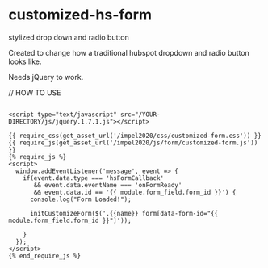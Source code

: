 # customized-hs-form
stylized drop down and radio button

Created to change how a traditional hubspot dropdown and radio button looks like.

Needs jQuery to work.


// HOW TO USE 

```

<script type="text/javascript" src="/YOUR-DIRECTORY/js/jquery.1.7.1.js"></script>

{{ require_css(get_asset_url('/impel2020/css/customized-form.css')) }}
{{ require_js(get_asset_url('/impel2020/js/form/customized-form.js')) }}
{% require_js %}
<script>
  window.addEventListener('message', event => {
    if(event.data.type === 'hsFormCallback' 
       && event.data.eventName === 'onFormReady' 
       && event.data.id == '{{ module.form_field.form_id }}') {
      console.log("Form Loaded!");
      
      initCustomizeForm($('.{{name}} form[data-form-id="{{ module.form_field.form_id }}"]'));
    
    }
  });
</script>
{% end_require_js %}
```

